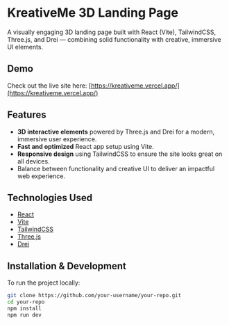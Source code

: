 # KreativeMe 3D Landing Page

A visually engaging 3D landing page built with React (Vite), TailwindCSS, Three.js, and Drei — combining solid functionality with creative, immersive UI elements.

## Demo

Check out the live site here: [https://kreativeme.vercel.app/](https://kreativeme.vercel.app/)

## Features

- **3D interactive elements** powered by Three.js and Drei for a modern, immersive user experience.
- **Fast and optimized** React app setup using Vite.
- **Responsive design** using TailwindCSS to ensure the site looks great on all devices.
- Balance between functionality and creative UI to deliver an impactful web experience.

## Technologies Used

- [React](https://reactjs.org/)
- [Vite](https://vitejs.dev/)
- [TailwindCSS](https://tailwindcss.com/)
- [Three.js](https://threejs.org/)
- [Drei](https://github.com/pmndrs/drei)

## Installation & Development

To run the project locally:

```bash
git clone https://github.com/your-username/your-repo.git
cd your-repo
npm install
npm run dev
